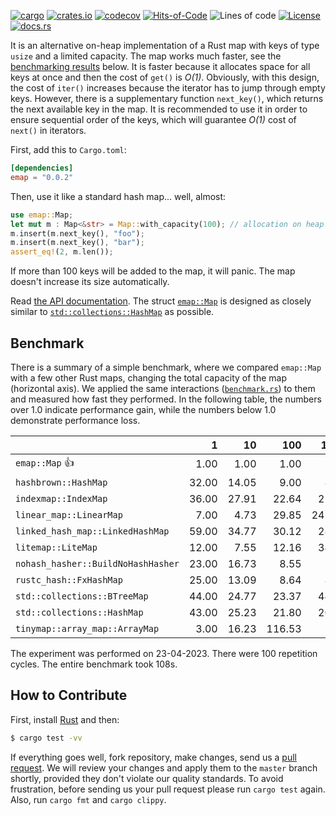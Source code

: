 [![cargo](https://github.com/yegor256/emap/actions/workflows/cargo.yml/badge.svg)](https://github.com/yegor256/emap/actions/workflows/cargo.yml)
[![crates.io](https://img.shields.io/crates/v/emap.svg)](https://crates.io/crates/emap)
[![codecov](https://codecov.io/gh/yegor256/emap/branch/master/graph/badge.svg)](https://codecov.io/gh/yegor256/emap)
[![Hits-of-Code](https://hitsofcode.com/github/yegor256/emap)](https://hitsofcode.com/view/github/yegor256/emap)
![Lines of code](https://img.shields.io/tokei/lines/github/yegor256/emap)
[![License](https://img.shields.io/badge/license-MIT-green.svg)](https://github.com/yegor256/emap/blob/master/LICENSE.txt)
[![docs.rs](https://img.shields.io/docsrs/emap)](https://docs.rs/emap/latest/emap/)

It is an alternative on-heap implementation of a Rust map with keys of type `usize`
and a limited capacity.
The map works much faster, see the [benchmarking results](#benchmark) below.
It is faster because it allocates space for all keys at once and then the cost
of `get()` is _O(1)_. Obviously, with this design, the cost of `iter()` increases because the iterator
has to jump through empty keys. However, there
is a supplementary function `next_key()`, which returns the next available key in the map. 
It is recommended to use it in order to ensure sequential order of the keys, which
will guarantee _O(1)_ cost of `next()` in iterators.

First, add this to `Cargo.toml`:

```toml
[dependencies]
emap = "0.0.2"
```

Then, use it like a standard hash map... well, almost:

```rust
use emap::Map;
let mut m : Map<&str> = Map::with_capacity(100); // allocation on heap
m.insert(m.next_key(), "foo");
m.insert(m.next_key(), "bar");
assert_eq!(2, m.len());
```

If more than 100 keys will be added to the map, it will panic. 
The map doesn't increase its size automatically.

Read [the API documentation](https://docs.rs/emap/latest/emap/). 
The struct
[`emap::Map`](https://docs.rs/emap/latest/emap/struct.Map.html) is designed as closely similar to 
[`std::collections::HashMap`](https://doc.rust-lang.org/std/collections/struct.HashMap.html) as possible.

## Benchmark

There is a summary of a simple benchmark, where we compared `emap::Map` with
a few other Rust maps, changing the total capacity of the map (horizontal axis).
We applied the same interactions 
([`benchmark.rs`](https://github.com/yegor256/emap/blob/master/tests/benchmark.rs)) 
to them and measured how fast they performed. In the following table, 
the numbers over 1.0 indicate performance gain, 
while the numbers below 1.0 demonstrate performance loss.

<!-- benchmark -->
| | 1 | 10 | 100 | 1000 | 10000 |
| --- | --: | --: | --: | --: | --: |
| `emap::Map` 👍 | 1.00 | 1.00 | 1.00 | 1.00 | 1.00 |
| `hashbrown::HashMap` | 32.00 | 14.05 | 9.00 | 8.59 | 8.82 |
| `indexmap::IndexMap` | 36.00 | 27.91 | 22.64 | 21.61 | 22.01 |
| `linear_map::LinearMap` | 7.00 | 4.73 | 29.85 | 241.30 | 2K |
| `linked_hash_map::LinkedHashMap` | 59.00 | 34.77 | 30.12 | 28.29 | 28.40 |
| `litemap::LiteMap` | 12.00 | 7.55 | 12.16 | 34.10 | 472.24 |
| `nohash_hasher::BuildNoHashHasher` | 23.00 | 16.73 | 8.55 | 7.83 | 7.66 |
| `rustc_hash::FxHashMap` | 25.00 | 13.09 | 8.64 | 8.07 | 8.12 |
| `std::collections::BTreeMap` | 44.00 | 24.77 | 23.37 | 44.26 | 49.86 |
| `std::collections::HashMap` | 43.00 | 25.23 | 21.80 | 20.63 | 21.03 |
| `tinymap::array_map::ArrayMap` | 3.00 | 16.23 | 116.53 | 1K | 9K |

The experiment was performed on 23-04-2023.
 There were 100 repetition cycles.
 The entire benchmark took 108s.

<!-- benchmark -->

## How to Contribute

First, install [Rust](https://www.rust-lang.org/tools/install) and then:

```bash
$ cargo test -vv
```

If everything goes well, fork repository, make changes, 
send us a [pull request](https://www.yegor256.com/2014/04/15/github-guidelines.html).
We will review your changes and apply them to the `master` branch shortly,
provided they don't violate our quality standards. To avoid frustration,
before sending us your pull request please run `cargo test` again. Also, 
run `cargo fmt` and `cargo clippy`.
